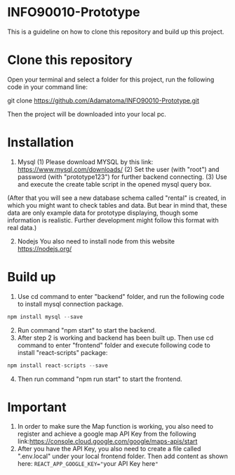 # INFO90010-Prototype
This is a guideline on how to clone this repository and build up this project.
# Clone this repository
Open your terminal and select a folder for this project, run the following code in your command line: 

git clone https://github.com/Adamatoma/INFO90010-Prototype.git

Then the project will be downloaded into your local pc.

# Installation
1. Mysql
(1) Please download MYSQL by this link: https://www.mysql.com/downloads/
(2) Set the user (with "root") and password (with "prototype123") for further backend connecting.
(3) Use and execute the create table script in the opened mysql query box.

(After that you will see a new database schema called "rental" is created, in which you might want to check tables and data. But bear in mind that, these data are only example data for prototype displaying, though some information is realistic. Further development might follow this format with real data.)

2. Nodejs
      You also need to install node from this website https://nodejs.org/
# Build up
1. Use cd command to enter "backend" folder, and run the following code to install mysql connection package.
```javascript
npm install mysql --save
```
2. Run command "npm start" to start the backend.
3. After step 2 is working and backend has been built up. Then use cd command to enter "frontend" folder and execute following code to install "react-scripts" package:
```javascript
npm install react-scripts --save
```
4. Then run command "npm run start" to start the frontend.

# Important
1. In order to make sure the Map function is working, you also need to register and achieve a google map API Key from the following link:https://console.cloud.google.com/google/maps-apis/start
2. After you have the API Key, you also need to create a file called ".env.local" under your local frontend folder. Then add content as shown here:
     `REACT_APP_GOOGLE_KEY="`your API Key here`"`
